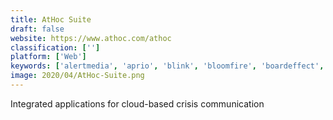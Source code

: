 ```yaml
---
title: AtHoc Suite
draft: false 
website: https://www.athoc.com/athoc
classification: ['']
platform: ['Web']
keywords: ['alertmedia', 'aprio', 'blink', 'bloomfire', 'boardeffect', 'boardable', 'bonzai', 'brosix', 'deskalerts', 'directorpoint', 'huddle', 'intranet_connections', 'jostle', 'nasdaq_boardvantage', 'onboard', 'opsgenie', 'redflag', 'regroup_mass_notification', 'twine', 'unily', 'boardpro', 'epact_network']
image: 2020/04/AtHoc-Suite.png
---
```

Integrated applications for cloud-based crisis communication